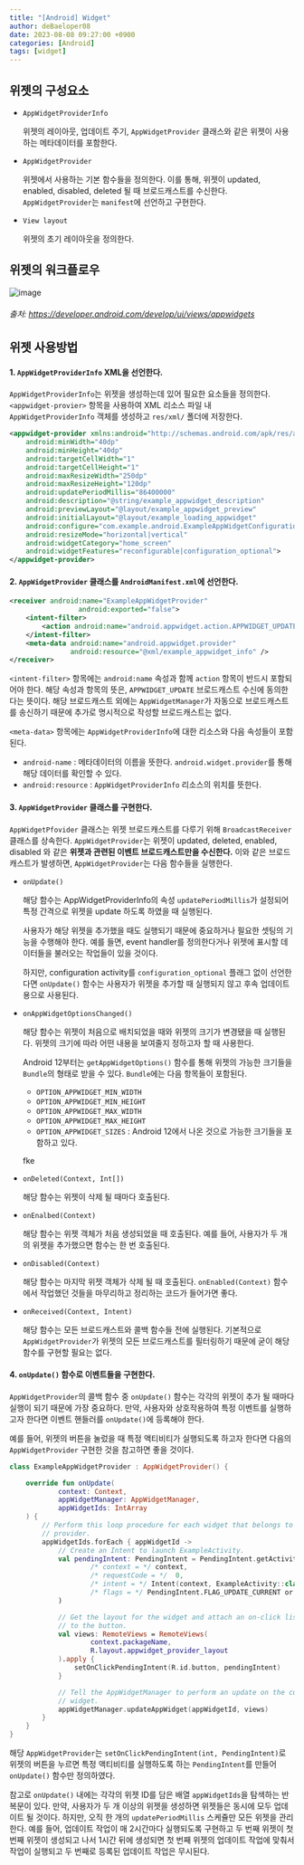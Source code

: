 ```yaml
---
title: "[Android] Widget"
author: deBaeloper08
date: 2023-08-08 09:27:00 +0900
categories: [Android]
tags: [widget]
---
```


## 위젯의 구성요소

- ```AppWidgetProviderInfo```

    위젯의 레이아웃, 업데이트 주기, ```AppWidgetProvider``` 클래스와 같은 위젯이 사용하는 메타데이터를 포함한다.

- ```AppWidgetProvider```

    위젯에서 사용하는 기본 함수들을 정의한다. 이를 통해, 위젯이 updated, enabled, disabled, deleted 될 때 브로드캐스트를 수신한다. ```AppWidgetProvider```는 ```manifest```에 선언하고 구현한다.

- ```View layout```

    위젯의 초기 레이아웃을 정의한다.


## 위젯의 워크플로우

![image](https://github.com/toy9910/toy9910.github.io/assets/50603217/6f0bd854-48c7-4bc3-b29b-558096656513)

###### 출처: https://developer.android.com/develop/ui/views/appwidgets

## 위젯 사용방법

#### 1. ```AppWidgetProviderInfo``` XML을 선언한다.

```AppWidgetProviderInfo```는 위젯을 생성하는데 있어 필요한 요소들을 정의한다. ```<appwidget-provier>``` 항목을 사용하여 XML 리소스 파일 내 ```AppWidgetProviderInfo``` 객체를 생성하고 ```res/xml/``` 폴더에 저장한다.

```xml
<appwidget-provider xmlns:android="http://schemas.android.com/apk/res/android"
    android:minWidth="40dp"
    android:minHeight="40dp"
    android:targetCellWidth="1"
    android:targetCellHeight="1"
    android:maxResizeWidth="250dp"
    android:maxResizeHeight="120dp"
    android:updatePeriodMillis="86400000"
    android:description="@string/example_appwidget_description"
    android:previewLayout="@layout/example_appwidget_preview"
    android:initialLayout="@layout/example_loading_appwidget"
    android:configure="com.example.android.ExampleAppWidgetConfigurationActivity"
    android:resizeMode="horizontal|vertical"
    android:widgetCategory="home_screen"
    android:widgetFeatures="reconfigurable|configuration_optional">
</appwidget-provider>
```

#### 2. ```AppWidgetProvider``` 클래스를 ```AndroidManifest.xml```에 선언한다.

```xml
<receiver android:name="ExampleAppWidgetProvider"
                 android:exported="false">
    <intent-filter>
        <action android:name="android.appwidget.action.APPWIDGET_UPDATE" />
    </intent-filter>
    <meta-data android:name="android.appwidget.provider"
               android:resource="@xml/example_appwidget_info" />
</receiver>
```

```<intent-filter>``` 항목에는 ```android:name``` 속성과 함께 ```action``` 항목이 반드시 포함되어야 한다. 해당 속성과 항목의 뜻은, ```APPWIDGET_UPDATE``` 브로드캐스트 수신에 동의한다는 뜻이다. 해당 브로드캐스트 외에는 ```AppWidgetManager```가 자동으로 브로드캐스트를 송신하기 때문에 추가로 명시적으로 작성할 브로드캐스트는 없다.

```<meta-data>``` 항목에는 ```AppWidgetProviderInfo```에 대한 리소스와 다음 속성들이 포함된다.
- ```android-name``` : 메타데이터의 이름을 뜻한다. ```android.widget.provider```를 통해 해당 데이터를 확인할 수 있다.
- ```android:resource``` : ```AppWidgetProviderInfo``` 리소스의 위치를 뜻한다.

#### 3. ```AppWidgetProvider``` 클래스를 구현한다.

```AppWidgetPfovider``` 클래스는 위젯 브로드캐스트를 다루기 위해 ```BroadcastReceiver``` 클래스를 상속한다. ```AppWidgetProvider```는 위젯이 updated, deleted, enabled, disabled 와 같은 **위젯과 관련된 이벤트 브로드캐스트만을 수신한다.** 이와 같은 브로드캐스트가 발생하면, ```AppWidgetProvider```는 다음 함수들을 실행한다.

- ```onUpdate()```

    해당 함수는 AppWidgetProviderInfo의 속성 ```updatePeriodMillis```가 설정되어 특정 간격으로 위젯을 update 하도록 하였을 때 실행된다. 
    
    사용자가 해당 위젯을 추가했을 때도 실행되기 때문에 중요하거나 필요한 셋팅의 기능을 수행해야 한다. 예를 들면, event handler를 정의한다거나 위젯에 표시할 데이터들을 불러오는 작업들이 있을 것이다.

    하지만, configuration activity를 ```configuration_optional``` 플래그 없이 선언한다면 ```onUpdate()``` 함수는 사용자가 위젯을 추가할 때 실행되지 않고 후속 업데이트용으로 사용된다.


- ```onAppWidgetOptionsChanged()```

    해당 함수는 위젯이 처음으로 배치되었을 때와 위젯의 크기가 변경됐을 때 실행된다. 위젯의 크기에 따라 어떤 내용을 보여줄지 정하고자 할 때 사용한다.

    Android 12부터는 ```getAppWidgetOptions()``` 함수를 통해 위젯의 가능한 크기들을 ```Bundle```의 형태로 받을 수 있다. ```Bundle```에는 다음 항목들이 포함된다.
    - ```OPTION_APPWIDGET_MIN_WIDTH```
    - ```OPTION_APPWIDGET_MIN_HEIGHT```
    - ```OPTION_APPWIDGET_MAX_WIDTH```
    - ```OPTION_APPWIDGET_MAX_HEIGHT```
    - ```OPTION_APPWIDGET_SIZES``` : Android 12에서 나온 것으로 가능한 크기들을 포함하고 있다.

    fke

- ```onDeleted(Context, Int[])```

    해당 함수는 위젯이 삭제 될 때마다 호출된다.

- ```onEnalbed(Context)```

    해당 함수는 위젯 객체가 처음 생성되었을 때 호출된다. 예를 들어, 사용자가 두 개의 위젯을 추가했으면 함수는 한 번 호출된다.

- ```onDisabled(Context)```

    해당 함수는 마지막 위젯 객체가 삭제 될 때 호출된다. ```onEnabled(Context)``` 함수에서 작업했던 것들을 마무리하고 정리하는 코드가 들어가면 좋다.

- ```onReceived(Context, Intent)```

    해당 함수는 모든 브로드캐스트와 콜백 함수들 전에 실행된다. 기본적으로 ```AppWidgetProvider```가 위젯의 모든 브로드캐스트를 필터링하기 때문에 굳이 해당 함수를 구현할 필요는 없다.

#### 4. ```onUpdate()``` 함수로 이벤트들을 구현한다.

 ```AppWidgetProvider```의 콜백 함수 중 ```onUpdate()``` 함수는 각각의 위젯이 추가 될 때마다 실행이 되기 때문에 가장 중요하다. 만약, 사용자와 상호작용하여 특정 이벤트를 실행하고자 한다면 이벤트 핸들러를 ```onUpdate()```에 등록해야 한다.

 예를 들어, 위젯의 버튼을 눌렀을 때 특정 액티비티가 실행되도록 하고자 한다면 다음의 ```AppWidgetProvider``` 구현한 것을 참고하면 좋을 것이다.

```kotlin
class ExampleAppWidgetProvider : AppWidgetProvider() {

    override fun onUpdate(
            context: Context,
            appWidgetManager: AppWidgetManager,
            appWidgetIds: IntArray
    ) {
        // Perform this loop procedure for each widget that belongs to this
        // provider.
        appWidgetIds.forEach { appWidgetId ->
            // Create an Intent to launch ExampleActivity.
            val pendingIntent: PendingIntent = PendingIntent.getActivity(
                    /* context = */ context,
                    /* requestCode = */  0,
                    /* intent = */ Intent(context, ExampleActivity::class.java),
                    /* flags = */ PendingIntent.FLAG_UPDATE_CURRENT or PendingIntent.FLAG_IMMUTABLE
            )

            // Get the layout for the widget and attach an on-click listener
            // to the button.
            val views: RemoteViews = RemoteViews(
                    context.packageName,
                    R.layout.appwidget_provider_layout
            ).apply {
                setOnClickPendingIntent(R.id.button, pendingIntent)
            }

            // Tell the AppWidgetManager to perform an update on the current
            // widget.
            appWidgetManager.updateAppWidget(appWidgetId, views)
        }
    }
}
```

해당 ```AppWidgetProvider```는 ```setOnClickPendingIntent(int, PendingIntent)```로 위젯의 버튼을 누르면 특정 액티비티를 실행하도록 하는 ```PendingIntent```를 만들어 ```onUpdate()``` 함수만 정의하였다.

참고로 ```onUpdate()``` 내에는 각각의 위젯 ID를 담은 배열 ```appWidgetIds```을 탐색하는 반복문이 있다. 만약, 사용자가 두 개 이상의 위젯을 생성하면 위젯들은 동시에 모두 업데이트 될 것이다. 하지만, 오직 한 개의 ```updatePeriodMillis``` 스케쥴만 모든 위젯을 관리한다. 예를 들어, 업데이트 작업이 매 2시간마다 실행되도록 구현하고 두 번째 위젯이 첫 번째 위젯이 생성되고 나서 1시간 뒤에 생성되면 첫 번째 위젯의 업데이트 작업에 맞춰서 작업이 실행되고 두 번째로 등록된 업데이트 작업은 무시된다.